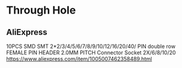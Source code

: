 # Through Hole

## AliExpress

10PCS SMD SMT 2*2/3/4/5/6/7/8/9/10/12/16/20/40/ PIN double row FEMALE PIN HEADER 2.0MM PITCH Connector Socket 2X/6/8/10/20
https://www.aliexpress.com/item/1005007462358489.html